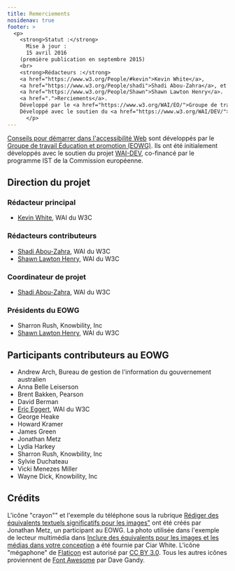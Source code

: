 ```yaml
---
title: Remerciements
nosidenav: true
footer: >
  <p>
    <strong>Statut :</strong>
      Mise à jour :
      15 avril 2016
    (première publication en septembre 2015)
    <br>
    <strong>Rédacteurs :</strong>
    <a href="https://www.w3.org/People/#kevin">Kevin White</a>,
    <a href="https://www.w3.org/People/shadi">Shadi Abou-Zahra</a>, et
    <a href="https://www.w3.org/People/Shawn">Shawn Lawton Henry</a>.
    <a href=".">Rerciements</a>.
    Développé par le <a href="https://www.w3.org/WAI/EO/">Groupe de travail Éducation et Promotion (EOWG)</a>.
    Développé avec le soutien du <a href="https://www.w3.org/WAI/DEV/">projet WAI-DEV</a>, co-financé par le programme <abbr title="Technologies de la Société de l'information">IST</abbr> de la Commission européenne.
      </p>
---
```


[Conseils pour démarrer dans l'accessibilité Web](/tips/) sont développés par
le [Groupe de travail Éducation et promotion (EOWG)](https://www.w3.org/WAI/EO/). Ils ont été
initialement développés avec le soutien du projet [WAI-DEV](https://www.w3.org/WAI/DEV/),
co-financé par le programme IST de la Commission européenne.

Direction du projet
------------------

### Rédacteur principal

-   [Kevin White](https://www.w3.org/People/kevin), WAI du W3C

### Rédacteurs contributeurs

-   [Shadi Abou-Zahra](https://www.w3.org/People/shadi), WAI du W3C
-   [Shawn Lawton Henry](https://www.w3.org/People/shawn), WAI du W3C

### Coordinateur de projet

-   [Shadi Abou-Zahra](https://www.w3.org/People/shadi), WAI du W3C

### Présidents du EOWG

-   Sharron Rush, Knowbility, Inc
-   [Shawn Lawton Henry](https://www.w3.org/People/shawn), WAI du W3C

Participants contributeurs au EOWG
------------------------------

-   Andrew Arch, Bureau de gestion de l'information du gouvernement australien
-   Anna Belle Leiserson
-   Brent Bakken, Pearson
-   David Berman
-   [Eric Eggert](https://www.w3.org/People/yatil), WAI du W3C
-   George Heake
-   Howard Kramer
-   James Green
-   Jonathan Metz
-   Lydia Harkey
-   Sharron Rush, Knowbility, Inc
-   Sylvie Duchateau
-   Vicki Menezes Miller
-   Wayne Dick, Knowbility, Inc

Crédits
-------

L'icône "crayon"" et l'exemple du téléphone sous la rubrique [Rédiger des équivalents textuels significatifs pour les images"](writing.html#write-meaningful-text-alternatives-for-images) ont été créés par Jonathan Metz, un participant au EOWG. La photo utilisée dans l'exemple de lecteur multimédia dans [Inclure des équivalents pour les images et les médias dans votre conception](designing.html#include-image-and-media-alternatives-in-your-design)
a été fournie par Ciar White. L'icône "mégaphone" de
[Flaticon](http://www.flaticon.com) est autorisé par [CC BY
3.0](http://creativecommons.org/licenses/by/3.0/). Tous les autres icônes proviennent de [Font Awesome](http://fontawesome.io) par Dave Gandy.
